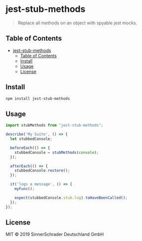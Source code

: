 # jest-stub-methods

> Replace all methods on an object with spyable jest mocks.

## Table of Contents

- [jest-stub-methods](#jest-stub-methods)
  - [Table of Contents](#table-of-contents)
  - [Install](#install)
  - [Usage](#usage)
  - [License](#license)

## Install

```sh
npm install jest-stub-methods
```

## Usage

```js
import stubMethods from "jest-stub-methods";

describe('My Suite', () => {
  let stubbedConsole;

  beforeEach(() => {
    stubbedConsole = stubMethods(console);
  });

  afterEach(() => {
    stubbedConsole.restore();
  });

  it('logs a message', () => {
    myFunc();

    expect(stubbedConsole.stub.log).toHaveBeenCalled();
  });
});
```

## License

MIT © 2019 SinnerSchrader Deutschland GmbH
